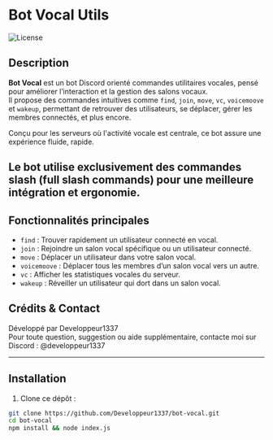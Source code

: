 # Bot Vocal Utils

![License](https://img.shields.io/badge/license-MIT-green)

## Description

**Bot Vocal** est un bot Discord orienté commandes utilitaires vocales, pensé pour améliorer l’interaction et la gestion des salons vocaux.  
Il propose des commandes intuitives comme `find`, `join`, `move`, `vc`, `voicemoove` et `wakeup`, permettant de retrouver des utilisateurs, se déplacer, gérer les membres connectés, et plus encore.

Conçu pour les serveurs où l'activité vocale est centrale, ce bot assure une expérience fluide, rapide.

Le bot utilise exclusivement des **commandes slash** (full slash commands) pour une meilleure intégration et ergonomie.
---

## Fonctionnalités principales

- `find` : Trouver rapidement un utilisateur connecté en vocal.
- `join` : Rejoindre un salon vocal spécifique ou un utilisateur connecté.
- `move` : Déplacer un utilisateur dans votre salon vocal.
- `voicemoove` : Déplacer tous les membres d’un salon vocal vers un autre.
- `vc` : Afficher les statistiques vocales du serveur.
- `wakeup` : Réveiller un utilisateur qui dort dans un salon vocal.

## Crédits & Contact  
Développé par Developpeur1337  
Pour toute question, suggestion ou aide supplémentaire, contacte moi sur Discord : @developpeur1337

---

## Installation

1. Clone ce dépôt :

```bash
git clone https://github.com/Developpeur1337/bot-vocal.git
cd bot-vocal
npm install && node index.js
